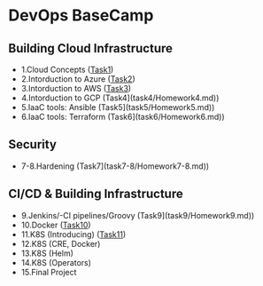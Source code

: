 # DevOps BaseCamp
## Building Cloud Infrastructure
- 1.Cloud Concepts ([Task1](Task1%20Clouds/README.md))
- 2.Intorduction to Azure ([Task2](Task2%20Azure/Readme.md))
- 3.Intorduction to AWS ([Task3](Task3%20AWS/Readme.md))
- 4.Intorduction to GCP (Task4](task4/Homework4.md))
- 5.IaaC tools: Ansible (Task5](task5/Homework5.md))
- 6.IaaC tools: Terraform (Task6](task6/Homework6.md))
## Security
- 7-8.Hardening (Task7](task7-8/Homework7-8.md))
## CI/CD & Building Infrastructure
- 9.Jenkins/-CI pipelines/Groovy (Task9](task9/Homework9.md))
- 10.Docker ([Task10](Task10%20Docker/Readme.md))
- 11.K8S (Introducing) ([Task11](Task11%20K8S/Readme.md))
- 12.K8S (CRE, Docker)
- 13.K8S (Helm)
- 14.K8S (Operators)
- 15.Final Project
